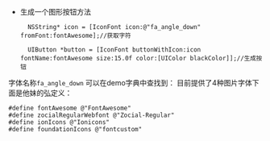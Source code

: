 * 生成一个图形按钮方法

		NSString* icon = [IconFont icon:@"fa_angle_down" fromFont:fontAwesome];//获取字符
		
		UIButton *button = [IconFont buttonWithIcon:icon fontName:fontAwesome size:15.0f color:[UIColor blackColor]];//生成按钮
		

字体名称`fa_angle_down` 可以在demo字典中查找到：
目前提供了4种图片字体下面是他妹的弘定义：

	#define fontAwesome @"FontAwesome"
	#define zocialRegularWebfont @"Zocial-Regular"
	#define ionIcons @"Ionicons"
	#define foundationIcons @"fontcustom"